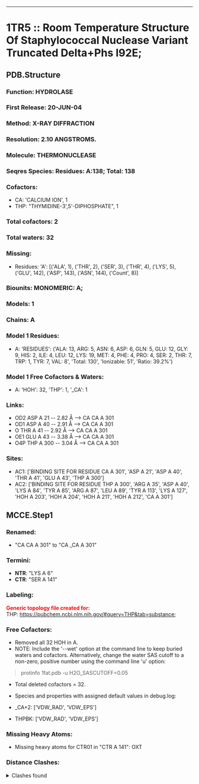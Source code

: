 ---
# 1TR5 :: Room Temperature Structure Of Staphylococcal Nuclease Variant Truncated Delta+Phs I92E;
## PDB.Structure
### Function: HYDROLASE
### First Release: 20-JUN-04
### Method: X-RAY DIFFRACTION
### Resolution: 2.10 ANGSTROMS.
### Molecule: THERMONUCLEASE
### Seqres Species: Residues: A:138; Total: 138
### Cofactors:
  -  CA:
 'CALCIUM ION', 1
  - THP:
 "THYMIDINE-3',5'-DIPHOSPHATE", 1

### Total cofactors: 2
### Total waters: 32
### Missing:
  - Residues:
 'A': [('ALA', 1), ('THR', 2), ('SER', 3), ('THR', 4), ('LYS', 5), ('GLU', 142), ('ASP', 143), ('ASN', 144),
       ('Count', 8)]

### Biounits: MONOMERIC: A;
### Models: 1
### Chains: A
### Model 1 Residues:
  - A:
 'RESIDUES': ('ALA: 13, ARG: 5, ASN: 6, ASP: 6, GLN: 5, GLU: 12, GLY: 9, HIS: 2, ILE: 4, LEU: 12, LYS: 19, MET: 4, PHE: 4, PRO: 4, SER: 2, THR: 7, TRP: 1, TYR: 7, VAL: 8', 'Total: 130', 'Ionizable: 51',
              'Ratio: 39.2%')

### Model 1 Free Cofactors & Waters:
  - A:
 'HOH': 32, 'THP': 1, '_CA': 1

### Links:
  - OD2 ASP A 21 -- 2.82 Å --> CA  CA A 301
  - OD1 ASP A 40 -- 2.91 Å --> CA  CA A 301
  - O  THR A 41 -- 2.92 Å --> CA  CA A 301
  - OE1 GLU A 43 -- 3.38 Å --> CA  CA A 301
  - O4P THP A 300 -- 3.04 Å --> CA  CA A 301

### Sites:
  - AC1: ['BINDING SITE FOR RESIDUE CA A 301', 'ASP A  21', 'ASP A  40', 'THR A  41', 'GLU A  43', 'THP A 300']
  - AC2: ['BINDING SITE FOR RESIDUE THP A 300', 'ARG A  35', 'ASP A  40', 'LYS A  84', 'TYR A  85', 'ARG A  87', 'LEU A  89', 'TYR A 113', 'LYS A 127', 'HOH A 203', 'HOH A 204', 'HOH A 211', 'HOH A 212', 'CA A 301']

## MCCE.Step1
### Renamed:
  - "CA    CA A 301" to "CA   _CA A 301"

### Termini:
 - <strong>NTR</strong>: "LYS A   6"
 - <strong>CTR</strong>: "SER A 141"

### Labeling:
<strong><font color='red'>Generic topology file created for:</font></strong>  
THP: https://pubchem.ncbi.nlm.nih.gov/#query=THP&tab=substance; 

### Free Cofactors:
  - Removed all 32 HOH in A.
  - NOTE: Include the '--wet' option at the command line to keep buried waters and cofactors. Alternatively, change the water SAS cutoff to a non-zero, positive number using the command line 'u' option:
  > protinfo 1fat.pdb -u H2O_SASCUTOFF=0.05
  - Total deleted cofactors = 32.
  - Species and properties with assigned default values in debug.log:

  - _CA+2: ['VDW_RAD', 'VDW_EPS']

  - THPBK: ['VDW_RAD', 'VDW_EPS']


### Missing Heavy Atoms:
  -    Missing heavy atoms for CTR01 in "CTR A 141":   OXT

### Distance Clashes:
<details><summary>Clashes found</summary>

- d= 1.53: " CA  NTR A   6" to " CB  LYS A   6"

</details>

